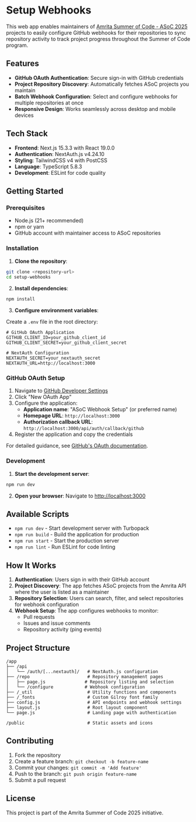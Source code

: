 # Setup Webhooks

This web app enables maintainers of [Amrita Summer of Code - ASoC 2025](https://amsoc.vercel.app) projects to easily configure GitHub webhooks for their repositories to sync repository activity to track project progress throughout the Summer of Code program.

## Features

-   **GitHub OAuth Authentication**: Secure sign-in with GitHub credentials
-   **Project Repository Discovery**: Automatically fetches ASoC projects you maintain
-   **Batch Webhook Configuration**: Select and configure webhooks for multiple repositories at once
-   **Responsive Design**: Works seamlessly across desktop and mobile devices

## Tech Stack

-   **Frontend**: Next.js 15.3.3 with React 19.0.0
-   **Authentication**: NextAuth.js v4.24.10
-   **Styling**: TailwindCSS v4 with PostCSS
-   **Language**: TypeScript 5.8.3
-   **Development**: ESLint for code quality

## Getting Started

### Prerequisites

-   Node.js (21+ recommended)
-   npm or yarn
-   GitHub account with maintainer access to ASoC repositories

### Installation

1. **Clone the repository**:

```bash
git clone <repository-url>
cd setup-webhooks
```

2. **Install dependencies**:

```bash
npm install
```

3. **Configure environment variables**:

Create a `.env` file in the root directory:

```env
# GitHub OAuth Application
GITHUB_CLIENT_ID=your_github_client_id
GITHUB_CLIENT_SECRET=your_github_client_secret

# NextAuth Configuration
NEXTAUTH_SECRET=your_nextauth_secret
NEXTAUTH_URL=http://localhost:3000
```

### GitHub OAuth Setup

1. Navigate to [GitHub Developer Settings](https://github.com/settings/developers)
2. Click "New OAuth App"
3. Configure the application:
    - **Application name**: "ASoC Webhook Setup" (or preferred name)
    - **Homepage URL**: `http://localhost:3000`
    - **Authorization callback URL**: `http://localhost:3000/api/auth/callback/github`
4. Register the application and copy the credentials

For detailed guidance, see [GitHub's OAuth documentation](https://docs.github.com/en/apps/oauth-apps/building-oauth-apps/creating-an-oauth-app).

### Development

1. **Start the development server**:

```bash
npm run dev
```

2. **Open your browser**: Navigate to [http://localhost:3000](http://localhost:3000)

## Available Scripts

-   `npm run dev` - Start development server with Turbopack
-   `npm run build` - Build the application for production
-   `npm run start` - Start the production server
-   `npm run lint` - Run ESLint for code linting

## How It Works

1. **Authentication**: Users sign in with their GitHub account
2. **Project Discovery**: The app fetches ASoC projects from the Amrita API where the user is listed as a maintainer
3. **Repository Selection**: Users can search, filter, and select repositories for webhook configuration
4. **Webhook Setup**: The app configures webhooks to monitor:
    - Pull requests
    - Issues and issue comments
    - Repository activity (ping events)

## Project Structure

```
/app
├── /api
│   └── /auth/[...nextauth]/   # NextAuth.js configuration
├── /repo                      # Repository management pages
│   ├── page.js               # Repository listing and selection
│   └── /configure            # Webhook configuration
├── /_util                     # Utility functions and components
├── /_fonts                    # Custom Gilroy font family
├── config.js                  # API endpoints and webhook settings
├── layout.js                  # Root layout component
└── page.js                    # Landing page with authentication

/public                        # Static assets and icons
```

## Contributing

1. Fork the repository
2. Create a feature branch: `git checkout -b feature-name`
3. Commit your changes: `git commit -m 'Add feature'`
4. Push to the branch: `git push origin feature-name`
5. Submit a pull request

## License

This project is part of the Amrita Summer of Code 2025 initiative.

